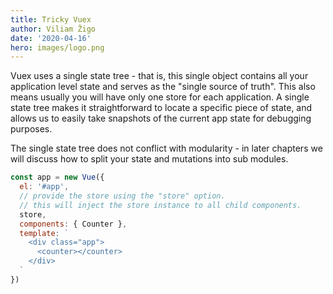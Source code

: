 ```yaml
---
title: Tricky Vuex
author: Viliam Žigo
date: '2020-04-16'
hero: images/logo.png
---
```

Vuex uses a single state tree - that is, this single object contains all your application level state and serves as the "single source of truth". This also means usually you will have only one store for each application. A single state tree makes it straightforward to locate a specific piece of state, and allows us to easily take snapshots of the current app state for debugging purposes.

The single state tree does not conflict with modularity - in later chapters we will discuss how to split your state and mutations into sub modules.

```js
const app = new Vue({
  el: '#app',
  // provide the store using the "store" option.
  // this will inject the store instance to all child components.
  store,
  components: { Counter },
  template: `
    <div class="app">
      <counter></counter>
    </div>
  `
})
```